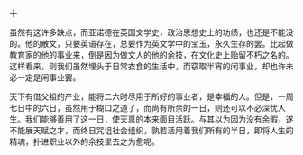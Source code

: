 十

  

虽然有这许多缺点，而亚诺德在英国文学史，政治思想史上的功绩，也还是不能没的。他的散文，只要英语存在，总要作为英文学中的宝玉，永久生存的罢。比起做教育家的他的事业来，倒是因为做文人的他的余技，在文化史上贻留不朽之名的。这样看来，则我们虽然埋头于日常衣食的生活中，而窃取半宵的闲事业，却也许未必一定是闲事业罢。

天下有借父祖的产业，能将二六时尽用于所好的事业者，是幸福的人。但是，一周七日中的六日，虽然用于糊口之道了，而尚有所余的一日，则还可以不必深忧人生。我们能够善用了这一日，使天禀的本来面目活跃。与其以为因为没有余暇，遂不能展天赋之才，而终日咒诅社会组织，孰若活用着我们所有的半日，即将人生的精魂，扑进职业以外的余技里去之为愈呢。